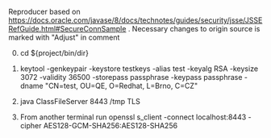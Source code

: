 Reproducer based on https://docs.oracle.com/javase/8/docs/technotes/guides/security/jsse/JSSERefGuide.html#SecureConnSample .
Necessary changes to origin source is marked with "Adjust" in comment

0. cd ${project/bin/dir}
1. keytool -genkeypair   -keystore testkeys   -alias test   -keyalg RSA   -keysize 3072   -validity 36500   -storepass passphrase   -keypass passphrase -dname "CN=test, OU=QE, O=Redhat, L=Brno, C=CZ"
2. java ClassFileServer 8443 /tmp TLS

3. From another terminal run
openssl s_client -connect localhost:8443 -cipher AES128-GCM-SHA256:AES128-SHA256
